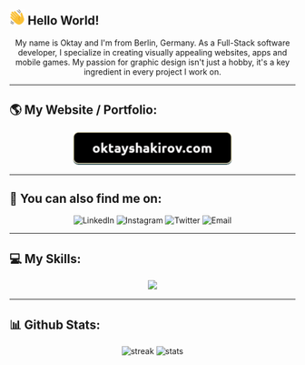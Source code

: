 ## <img src="./images/wave.svg" height="27" width="27" alt="👋" title="👋" /> Hello World! 

<p align="center">
My name is Oktay and I'm from Berlin, Germany. As a Full-Stack software developer, I specialize in creating visually appealing websites, apps and mobile games. My passion for graphic design isn't just a hobby, it's a key ingredient in every project I work on.
</p>

---

## :earth_americas: My Website / Portfolio:

<p align="center">
<a href="https://oktayshakirov.com" class="website">
<img src="./images/website.png"></img></a>
</p>

---

## :link: You can also find me on:

<p align="center" dir="auto">
  <a href="https://www.linkedin.com/in/oktayshakirov" style="text-decoration: none !important;">
    <img alt="LinkedIn" src="https://skillicons.dev/icons?i=linkedin">
  </a>
  <a href="https://www.instagram.com/oktay.shakirov/" style="text-decoration: none !important;">
    <img alt="Instagram" src="https://skillicons.dev/icons?i=instagram">
  </a>
  <a href="https://twitter.com/oktayshakirov" style="text-decoration: none !important;">
    <img alt="Twitter" src="https://skillicons.dev/icons?i=twitter">
  </a>
  <a href="mailto:oktayshakirov@gmail.com" style="text-decoration: none !important;">
    <img alt="Email" src="https://skillicons.dev/icons?i=gmail">
  </a>
</p>

---

## :computer: My Skills:

<div align="center">
  <img src="https://skillicons.dev/icons?i=html,css,javascript,typescript,react,nextjs,nodejs,php,mysql,github,linux,unity,figma,blender" />
</div>

---

## :bar_chart: Github Stats:

<p align="center">
<img height="137px" src="https://github-readme-streak-stats.herokuapp.com/?user=oktayshakirov&theme=dark&count_private=true&bg_color=0d1116&title_color=ce09ec&text_color=a4aacb&icon_color=007ec6" alt="streak"/> <img height="137px" src="https://github-readme-stats.vercel.app/api/top-langs?username=oktayshakirov&show_icons=true&locale=en&layout=compact&bg_color=0d1116&title_color=ce09ec&text_color=a4aacb&hide=mdx,shaderlab" alt="stats"/> 
</p>
